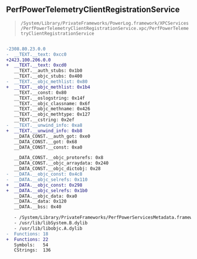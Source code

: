 ## PerfPowerTelemetryClientRegistrationService

> `/System/Library/PrivateFrameworks/PowerLog.framework/XPCServices/PerfPowerTelemetryClientRegistrationService.xpc/PerfPowerTelemetryClientRegistrationService`

```diff

-2308.80.23.0.0
-  __TEXT.__text: 0xcc0
+2423.100.206.0.0
+  __TEXT.__text: 0xcd0
   __TEXT.__auth_stubs: 0x1b0
   __TEXT.__objc_stubs: 0x400
-  __TEXT.__objc_methlist: 0x80
+  __TEXT.__objc_methlist: 0x1b4
   __TEXT.__const: 0x80
   __TEXT.__oslogstring: 0x14f
   __TEXT.__objc_classname: 0x6f
   __TEXT.__objc_methname: 0x426
   __TEXT.__objc_methtype: 0x127
   __TEXT.__cstring: 0x2ef
-  __TEXT.__unwind_info: 0xa8
+  __TEXT.__unwind_info: 0xb8
   __DATA_CONST.__auth_got: 0xe0
   __DATA_CONST.__got: 0x68
   __DATA_CONST.__const: 0xa0

   __DATA_CONST.__objc_protorefs: 0x8
   __DATA_CONST.__objc_arraydata: 0x240
   __DATA_CONST.__objc_dictobj: 0x28
-  __DATA.__objc_const: 0x4c8
-  __DATA.__objc_selrefs: 0x110
+  __DATA.__objc_const: 0x298
+  __DATA.__objc_selrefs: 0x1b0
   __DATA.__objc_data: 0xa0
   __DATA.__data: 0x120
   __DATA.__bss: 0x40

   - /System/Library/PrivateFrameworks/PerfPowerServicesMetadata.framework/PerfPowerServicesMetadata
   - /usr/lib/libSystem.B.dylib
   - /usr/lib/libobjc.A.dylib
-  Functions: 18
+  Functions: 22
   Symbols:   54
   CStrings:  136
 

```
